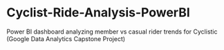 # Cyclist-Ride-Analysis-PowerBI
Power BI dashboard analyzing member vs casual rider trends for Cyclistic (Google Data Analytics Capstone Project)
